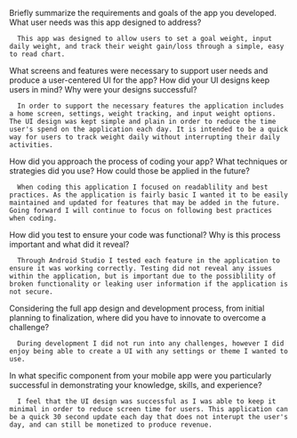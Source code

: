 Briefly summarize the requirements and goals of the app you developed. What user needs was this app designed to address?

      This app was designed to allow users to set a goal weight, input daily weight, and track their weight gain/loss through a simple, easy to read chart.

What screens and features were necessary to support user needs and produce a user-centered UI for the app? How did your UI designs keep users in mind? Why were your designs successful?

      In order to support the necessary features the application includes a home screen, settings, weight tracking, and input weight options. The UI design was kept simple and plain in order to reduce the time user's spend on the application each day. It is intended to be a quick way for users to track weight daily without interrupting their daily activities.

How did you approach the process of coding your app? What techniques or strategies did you use? How could those be applied in the future?

      When coding this application I focused on readablility and best practices. As the application is fairly basic I wanted it to be easily maintained and updated for features that may be added in the future. Going forward I will continue to focus on following best practices when coding.

How did you test to ensure your code was functional? Why is this process important and what did it reveal?

      Through Android Studio I tested each feature in the application to ensure it was working correctly. Testing did not reveal any issues within the application, but is important due to the possiblility of broken functionality or leaking user information if the application is not secure.

Considering the full app design and development process, from initial planning to finalization, where did you have to innovate to overcome a challenge?

      During development I did not run into any challenges, however I did enjoy being able to create a UI with any settings or theme I wanted to use.

In what specific component from your mobile app were you particularly successful in demonstrating your knowledge, skills, and experience?

      I feel that the UI design was successful as I was able to keep it minimal in order to reduce screen time for users. This application can be a quick 30 second update each day that does not interupt the user's day, and can still be monetized to produce revenue.
